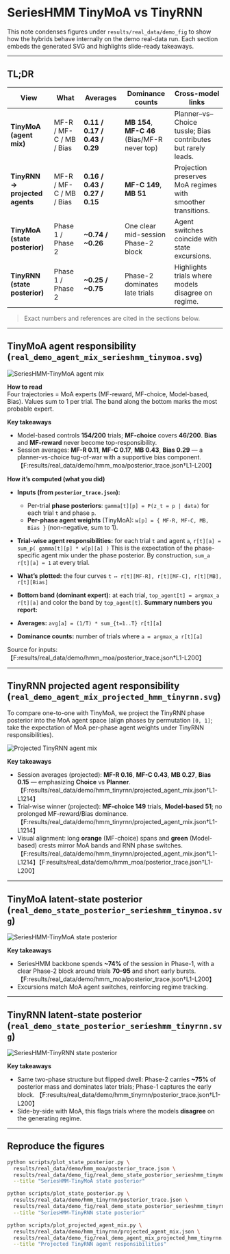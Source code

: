 # SeriesHMM TinyMoA vs TinyRNN

This note condenses figures under `results/real_data/demo_fig` to show how the hybrids behave internally on the demo real-data run. Each section embeds the generated SVG and highlights slide-ready takeaways.

---

## TL;DR

| View | What | Averages | Dominance counts | Cross-model links |
|---|---|---|---|---|
| **TinyMoA (agent mix)** | MF-R / MF-C / MB / Bias | **0.11 / 0.17 / 0.43 / 0.29** | **MB 154**, **MF-C 46** (Bias/MF-R never top) | Planner–vs–Choice tussle; Bias contributes but rarely leads. |
| **TinyRNN → projected agents** | MF-R / MF-C / MB / Bias | **0.16 / 0.43 / 0.27 / 0.15** | **MF-C 149**, **MB 51** | Projection preserves MoA regimes with smoother transitions. |
| **TinyMoA (state posterior)** | Phase 1 / Phase 2 | **~0.74 / ~0.26** | One clear mid-session Phase-2 block | Agent switches coincide with state excursions. |
| **TinyRNN (state posterior)** | Phase 1 / Phase 2 | **~0.25 / ~0.75** | Phase-2 dominates late trials | Highlights trials where models disagree on regime. |

> Exact numbers and references are cited in the sections below.

---

## TinyMoA agent responsibility (`real_demo_agent_mix_serieshmm_tinymoa.svg`)

![SeriesHMM-TinyMoA agent mix](./demo_fig/real_demo_agent_mix_serieshmm_tinymoa.svg)

**How to read**  
Four trajectories = MoA experts (MF-reward, MF-choice, Model-based, Bias). Values sum to 1 per trial. The band along the bottom marks the most probable expert.

**Key takeaways**
- Model-based controls **154/200** trials; **MF-choice** covers **46/200**. **Bias** and **MF-reward** never become top-responsibility.
- Session averages: **MF-R 0.11**, **MF-C 0.17**, **MB 0.43**, **Bias 0.29** — a planner-vs-choice tug-of-war with a supportive bias component. 【F:results/real_data/demo/hmm_moa/posterior_trace.json†L1-L200】

**How it’s computed (what you did)**

- **Inputs (from `posterior_trace.json`):**
  - Per-trial **phase posteriors**: `gamma[t][p] = P(z_t = p | data)` for each trial `t` and phase `p`.
  - **Per-phase agent weights** (TinyMoA): `w[p] = { MF-R, MF-C, MB, Bias }` (non-negative, sum to 1).

- **Trial-wise agent responsibilities:** for each trial `t` and agent `a`, `r[t][a] = sum_p( gamma[t][p] * w[p][a] )`
This is the expectation of the phase-specific agent mix under the phase posterior.
By construction, `sum_a r[t][a] = 1` at every trial.

- **What’s plotted:** the four curves `t ↦ r[t][MF-R], r[t][MF-C], r[t][MB], r[t][Bias]`
- **Bottom band (dominant expert):** at each trial, `top_agent[t] = argmax_a r[t][a]` and color the band by `top_agent[t]`.
**Summary numbers you report:**
- **Averages:** `avg[a] = (1/T) * sum_{t=1..T} r[t][a]`
- **Dominance counts:** number of trials where `a = argmax_a r[t][a]`

Source for inputs: 【F:results/real_data/demo/hmm_moa/posterior_trace.json†L1-L200】

---

## TinyRNN projected agent responsibility (`real_demo_agent_mix_projected_hmm_tinyrnn.svg`)

To compare one-to-one with TinyMoA, we project the TinyRNN phase posterior into the MoA agent space (align phases by permutation `[0, 1]`; take the expectation of MoA per-phase agent weights under TinyRNN responsibilities).

![Projected TinyRNN agent mix](demo_fig/real_demo_agent_mix_projected_hmm_tinyrnn.svg)

**Key takeaways**
- Session averages (projected): **MF-R 0.16**, **MF-C 0.43**, **MB 0.27**, **Bias 0.15** — emphasizing **Choice** vs **Planner**. 【F:results/real_data/demo/hmm_tinyrnn/projected_agent_mix.json†L1-L1214】
- Trial-wise winner (projected): **MF-choice 149** trials, **Model-based 51**; no prolonged MF-reward/Bias dominance. 【F:results/real_data/demo/hmm_tinyrnn/projected_agent_mix.json†L1-L1214】
- Visual alignment: long **orange** (MF-choice) spans and **green** (Model-based) crests mirror MoA bands and RNN phase switches. 【F:results/real_data/demo/hmm_tinyrnn/projected_agent_mix.json†L1-L1214】【F:results/real_data/demo/hmm_moa/posterior_trace.json†L1-L200】

---

## TinyMoA latent-state posterior (`real_demo_state_posterior_serieshmm_tinymoa.svg`)

![SeriesHMM-TinyMoA state posterior](./demo_fig/real_demo_state_posterior_serieshmm_tinymoa.svg)

**Key takeaways**
- SeriesHMM backbone spends **~74%** of the session in Phase-1, with a clear Phase-2 block around trials **70–95** and short early bursts. 【F:results/real_data/demo/hmm_moa/posterior_trace.json†L1-L200】
- Excursions match MoA agent switches, reinforcing regime tracking.

---

## TinyRNN latent-state posterior (`real_demo_state_posterior_serieshmm_tinyrnn.svg`)

![SeriesHMM-TinyRNN state posterior](./demo_fig/real_demo_state_posterior_serieshmm_tinyrnn.svg)

**Key takeaways**
- Same two-phase structure but flipped dwell: Phase-2 carries **~75%** of posterior mass and dominates later trials; Phase-1 captures the early block. 【F:results/real_data/demo/hmm_tinyrnn/posterior_trace.json†L1-L200】
- Side-by-side with MoA, this flags trials where the models **disagree** on the generating regime.

---

## Reproduce the figures

```bash
python scripts/plot_state_posterior.py \
  results/real_data/demo/hmm_moa/posterior_trace.json \
  results/real_data/demo_fig/real_demo_state_posterior_serieshmm_tinymoa.svg \
  --title "SeriesHMM-TinyMoA state posterior"

python scripts/plot_state_posterior.py \
  results/real_data/demo/hmm_tinyrnn/posterior_trace.json \
  results/real_data/demo_fig/real_demo_state_posterior_serieshmm_tinyrnn.svg \
  --title "SeriesHMM-TinyRNN state posterior"

python scripts/plot_projected_agent_mix.py \
  results/real_data/demo/hmm_tinyrnn/projected_agent_mix.json \
  results/real_data/demo_fig/real_demo_agent_mix_projected_hmm_tinyrnn.svg \
  --title "Projected TinyRNN agent responsibilities"
